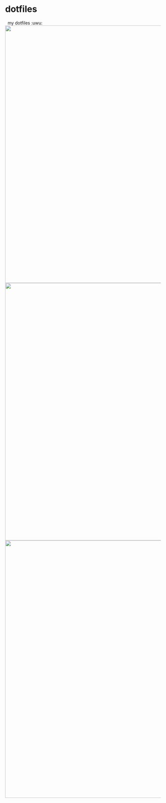 # dotfiles
<img alt="" src="https://img.shields.io/github/last-commit/umgbhalla/dotfiles_meow?color=fbdf90&label=updated&style=flat-square&labelColor=1d212a"/>

<img alt="" src="https://img.shields.io/github/repo-size/umgbhalla/dotfiles_meow?style=flat-square&label=repo-size&color=fb9199&labelColor=1d212a"/>
my dotfiles :uwu:


<img src="https://raw.githubusercontent.com/umgbhalla/dotfiles_meow/main/media/gifmock%402x.gif"  width='830'/>  
<!-- ![sxhkdgif](./media/gifmock@2x.gif) -->
<!-- ![Rice](https://raw.githubusercontent.com/umgbhalla/sys_dot_files/main/media/output.gif) -->
<!-- ![Rice_2](https://raw.githubusercontent.com/umgbhalla/sys_dot_files/main/media/rice.gif) -->
<img src="https://raw.githubusercontent.com/umgbhalla/dotfiles_meow/main/media/Screenshot.png"  width='830'/>  
<!-- ![png](./media/Screenshot.png) -->
<img src="https://raw.githubusercontent.com/umgbhalla/dotfiles_meow/main/media/Screenshot_v2.png"  width='830'/>  
